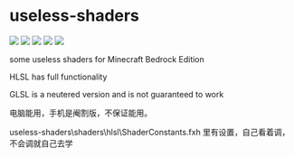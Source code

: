 # useless-shaders
![](https://img.shields.io/github/languages/code-size/OEOTYAN/useless-shaders?style=for-the-badge)
![](https://img.shields.io/github/languages/top/OEOTYAN/useless-shaders?style=for-the-badge)
![](https://img.shields.io/github/license/OEOTYAN/useless-shaders?style=for-the-badge)
![](https://img.shields.io/github/downloads/OEOTYAN/useless-shaders/total?style=for-the-badge)
![](https://img.shields.io/github/v/release/OEOTYAN/useless-shaders?style=for-the-badge)

some useless shaders for Minecraft Bedrock Edition

HLSL has full functionality

GLSL is a neutered version and is not guaranteed to work

电脑能用，手机是阉割版，不保证能用。

useless-shaders\shaders\hlsl\ShaderConstants.fxh 里有设置，自己看着调，不会调就自己去学